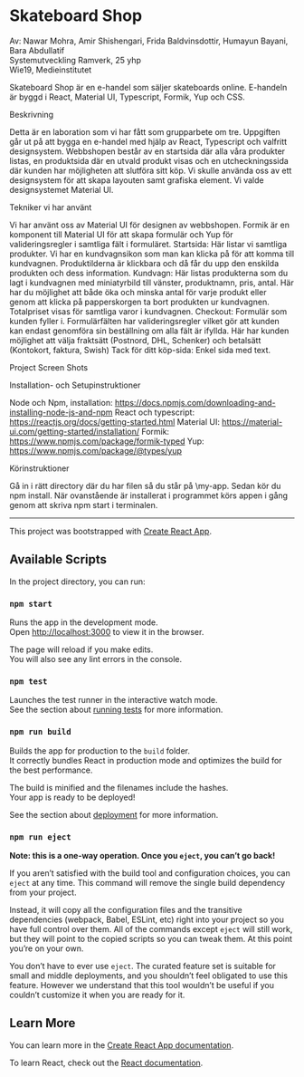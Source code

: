 <h1>Skateboard Shop</h1>

Av: Nawar Mohra, Amir Shishengari, Frida Baldvinsdottir, Humayun Bayani, Bara Abdullatif<br>
Systemutveckling Ramverk, 25 yhp<br>
Wie19, Medieinstitutet<br>

Skateboard Shop är en e-handel som säljer skateboards online. E-handeln är byggd i React, Material UI, Typescript, Formik, Yup och CSS.

Beskrivning

Detta är en laboration som vi har fått som grupparbete om tre. Uppgiften går ut på att bygga en e-handel med hjälp av React, Typescript och valfritt designsystem. Webbshopen består av en startsida där alla våra produkter listas, en produktsida där en utvald produkt visas och en utcheckningssida där kunden har möjligheten att slutföra sitt köp. Vi skulle använda oss av ett designsystem för att skapa layouten samt grafiska element. Vi valde designsystemet Material UI.

Tekniker vi har använt

Vi har använt oss av Material UI för designen av webbshopen. Formik är en komponent till Material UI för att skapa formulär och Yup för valideringsregler i samtliga fält i formuläret. 
Startsida: Här listar vi samtliga produkter. Vi har en kundvagnsikon som man kan klicka på för att komma till kundvagnen. Produktilderna är klickbara och då får du upp den enskilda produkten och dess information.
Kundvagn: Här listas produkterna som du lagt i kundvagnen med miniatyrbild till vänster, produktnamn, pris, antal. Här har du möjlighet att både öka och minska antal för varje produkt eller genom att klicka på papperskorgen ta bort produkten ur kundvagnen. Totalpriset visas för samtliga varor i kundvagnen.
Checkout: Formulär som kunden fyller i. Formulärfälten har valideringsregler vilket gör att kunden kan endast genomföra sin beställning om alla fält är ifyllda. Här har kunden möjlighet att välja fraktsätt (Postnord, DHL, Schenker) och betalsätt (Kontokort, faktura, Swish)
Tack för ditt köp-sida: Enkel sida med text.

Project Screen Shots


Installation- och Setupinstruktioner

Node och Npm, installation: 
https://docs.npmjs.com/downloading-and-installing-node-js-and-npm
React och typescript: https://reactjs.org/docs/getting-started.html
Material UI: https://material-ui.com/getting-started/installation/
Formik: https://www.npmjs.com/package/formik-typed
Yup: https://www.npmjs.com/package/@types/yup

Körinstruktioner

Gå in i rätt directory där du har filen så du står på \my-app.
Sedan kör du npm install.
När ovanstående är installerat i programmet körs appen i gång genom att skriva npm start i terminalen.




____________________________________________________________________________________

This project was bootstrapped with [Create React App](https://github.com/facebook/create-react-app).

## Available Scripts

In the project directory, you can run:

### `npm start`

Runs the app in the development mode.<br />
Open [http://localhost:3000](http://localhost:3000) to view it in the browser.

The page will reload if you make edits.<br />
You will also see any lint errors in the console.

### `npm test`

Launches the test runner in the interactive watch mode.<br />
See the section about [running tests](https://facebook.github.io/create-react-app/docs/running-tests) for more information.

### `npm run build`

Builds the app for production to the `build` folder.<br />
It correctly bundles React in production mode and optimizes the build for the best performance.

The build is minified and the filenames include the hashes.<br />
Your app is ready to be deployed!

See the section about [deployment](https://facebook.github.io/create-react-app/docs/deployment) for more information.

### `npm run eject`

**Note: this is a one-way operation. Once you `eject`, you can’t go back!**

If you aren’t satisfied with the build tool and configuration choices, you can `eject` at any time. This command will remove the single build dependency from your project.

Instead, it will copy all the configuration files and the transitive dependencies (webpack, Babel, ESLint, etc) right into your project so you have full control over them. All of the commands except `eject` will still work, but they will point to the copied scripts so you can tweak them. At this point you’re on your own.

You don’t have to ever use `eject`. The curated feature set is suitable for small and middle deployments, and you shouldn’t feel obligated to use this feature. However we understand that this tool wouldn’t be useful if you couldn’t customize it when you are ready for it.

## Learn More

You can learn more in the [Create React App documentation](https://facebook.github.io/create-react-app/docs/getting-started).

To learn React, check out the [React documentation](https://reactjs.org/).

